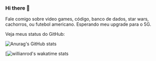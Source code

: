 ### Hi there 👋

Fale comigo sobre video games, código, banco de dados, star wars, cachorros, ou futebol americano. Esperando meu upgrade para o 5G.

Veja meus status do GitHub:

![Anurag's GitHub stats](https://github-readme-stats.vercel.app/api?username=garotogordo&hide=contribs,prs&show_icons=true&theme=dracula&show_owner=true)

[![willianrod's wakatime stats](https://github-readme-stats.vercel.app/api/wakatime?username=garotogordo&theme=dracula)



<!--
**garotogordo/garotogordo** is a ✨ _special_ ✨ repository because its `README.md` (this file) appears on your GitHub profile.

Here are some ideas to get you started:

- 🔭 I’m currently working on ...
- 🌱 I’m currently learning ...
- 👯 I’m looking to collaborate on ...
- 🤔 I’m looking for help with ...
- 💬 Ask me about ...
- 📫 How to reach me: ...
- 😄 Pronouns: ...
- ⚡ Fun fact: ...
-->

